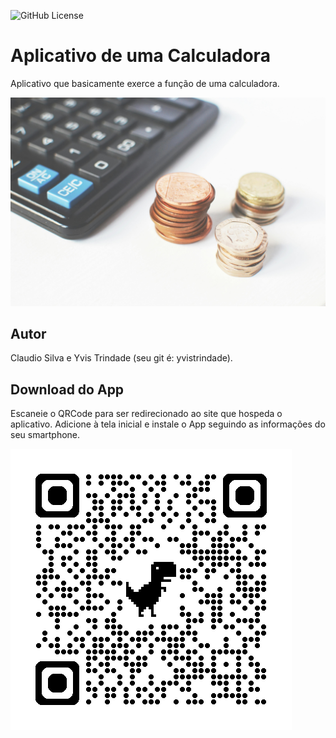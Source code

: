 ![GitHub License](https://img.shields.io/github/license/clxsilva/flexv2)


# Aplicativo de uma Calculadora
Aplicativo que basicamente exerce a função de uma calculadora.

![](img/calculator.jpg)

## Autor
Claudio Silva e Yvis Trindade (seu git é: yvistrindade).
## Download do App
Escaneie o QRCode para ser redirecionado ao site que hospeda o aplicativo. Adicione à tela inicial e instale o App seguindo as informações do seu smartphone.

![](img/qrcode.png)